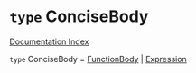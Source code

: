 # `type` ConciseBody

[Documentation Index](../README.md)

`type` ConciseBody = [FunctionBody](../private.type.FunctionBody/README.md) | [Expression](../private.interface.Expression/README.md)